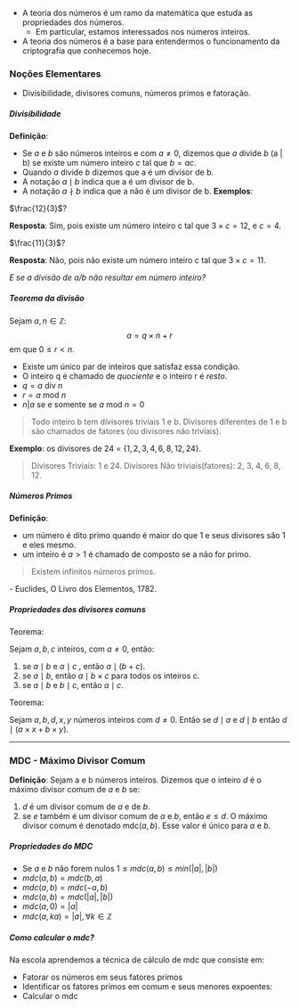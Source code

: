 - A teoria dos números é um ramo da matemática que estuda as propriedades dos números.
	- Em particular, estamos interessados nos números inteiros.
- A teoria dos números é a base para entendermos o funcionamento da criptografia que conhecemos hoje.
### Noções Elementares
- Divisibilidade, divisores comuns, números primos e fatoração.

##### Divisibilidade
**Definição**: 
- Se $a \text{ e } b$ são números inteiros e com $a \neq 0$, dizemos que $a \text{ divide }b$ (a | b) se existe um número inteiro $c$ tal que $b = ac$.
- Quando $a \text{ divide }b$ dizemos que a é um divisor de b.
- A notação $a \mid b$ indica que a é um divisor de b.
- A notação $a \nmid b$ indica que a não é um divisor de b.
**Exemplos**:

$\frac{12}{3}$? 

**Resposta**: Sim, pois existe um número inteiro c tal que $3 \times c = 12$, e $c = 4$.

$\frac{11}{3}$?

**Resposta**: Não, pois não existe um número inteiro c tal que $3 \times c = 11$.

_E se a divisão de a/b não resultar em número inteiro?_

##### Teorema da divisão
Sejam $a,n \in \mathbb{Z}$:
$$
a = q \times n + r
$$
em que $0\leq r<n$.

- Existe um único par de inteiros que satisfaz essa condição.
- O inteiro q é chamado de _quociente_ e o inteiro r é _resto_.
- $q = a \text{ div } n$
- $r = a\text{ mod }n$
- $n|a$ se e somente se $a \text{ mod } n = 0$

> Todo inteiro b tem divisores triviais 1 e b.
> Divisores diferentes de 1 e b são chamados de fatores (ou divisores não triviais).

**Exemplo**: os divisores de 24 = $\{ 1,2,3,4,6,8,12,24 \}$.

> Divisores Triviais: 1 e 24.
> Divisores Não triviais(fatores): 2, 3, 4, 6, 8, 12.

##### Números Primos
**Definição**:
- um número é dito primo quando é maior do que 1 e seus divisores são 1 e eles mesmo.
- um inteiro é $a>1$ é chamado de composto se a não for primo.

>Existem infinitos números primos.

\- Euclides, O Livro dos Elementos, 1782.
##### Propriedades dos divisores comuns
Teorema:

Sejam $a,b,c$ inteiros, com $a\neq 0$, então:
1. se $a\mid b$ e $a \mid c$ , então $a\mid(b+c)$.
2. se $a\mid b$, então $a \mid b\times c$ para todos os inteiros c.
3. se $a \mid b$ e $b \mid c$, então $a \mid c$.

Teorema:

Sejam $a,b,d,x,y$ números inteiros com $d\neq 0$. Então se $d\mid a$ e $d \mid b$ então
$d \mid (a\times x + b\times y)$.

---

### MDC - Máximo Divisor Comum
**Definição**:
Sejam a e b números inteiros. Dizemos que o inteiro $d$ é o máximo divisor comum de $a$ e $b$ se:
1. $d$ é um divisor comum de $a$ e de $b$.
2. se $e$ também é um divisor comum de $a$ e $b$, então $e \leq d$.
O máximo divisor comum é denotado mdc$(a,b)$. Esse valor é único para $a$ e $b$.

##### Propriedades do MDC
- Se $a$ e $b$ não forem nulos $1\leq mdc(a,b)\leq min(\left|a\right|, \left|b\right|)$
- $mdc(a,b) = mdc(b,a)$
- $mdc(a,b)= mdc(-a,b)$
- $mdc(a,b)= mdc(\left|a\right|,\left|b\right|)$
- $mdc(a,0) = \left|a\right|$
- $mdc(a, ka)= \left|a\right|, \forall k\in\mathbb{Z}$
##### Como calcular o mdc?
Na escola aprendemos a técnica de cálculo de mdc que consiste em:
- Fatorar os números em seus fatores primos
- Identificar os fatores primos em comum e seus menores expoentes: 
- Calcular o mdc